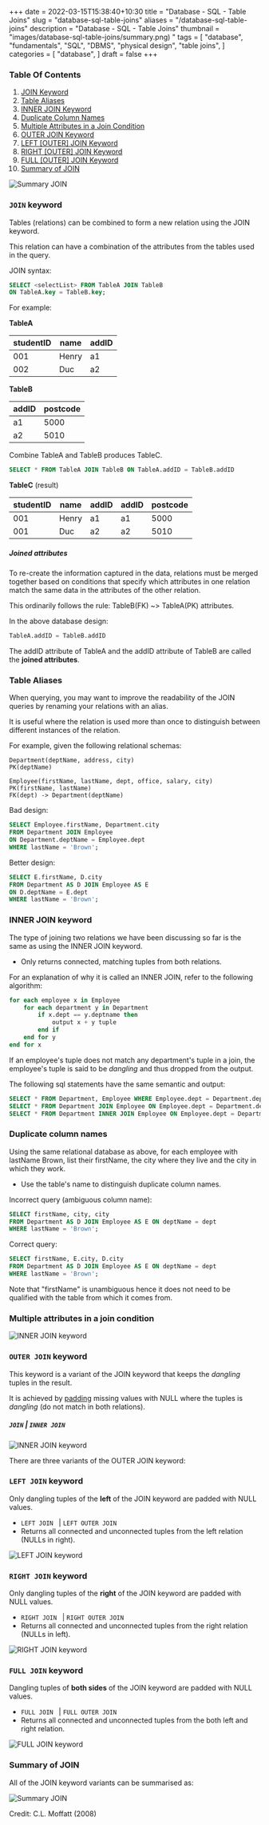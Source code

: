 +++
date = 2022-03-15T15:38:40+10:30
title = "Database - SQL - Table Joins"
slug = "database-sql-table-joins"
aliases = "/database-sql-table-joins"
description = "Database - SQL - Table Joins"
thumbnail = "images/database-sql-table-joins/summary.png) "
tags = [
    "database",
    "fundamentals",
    "SQL",
    "DBMS",
    "physical design",
    "table joins",
]
categories = [
    "database",
]
draft = false
+++

### Table Of Contents

1. [JOIN Keyword](#join-keyword)
1. [Table Aliases](#table-aliases)
1. [INNER JOIN Keyword](#inner-join-keyword)
1. [Duplicate Column Names](#duplicate-column-names)
1. [Multiple Attributes in a Join
Condition](#multiple-attributes-in-a-join-condition)
1. [OUTER JOIN Keyword](#outer-join-keyword)
1. [LEFT [OUTER] JOIN Keyword](#left-join-keyword)
1. [RIGHT [OUTER] JOIN Keyword](#right-join-keyword)
1. [FULL [OUTER] JOIN Keyword](#full-join-keyword)
1. [Summary of JOIN](#summary-of-join)

![Summary JOIN](/images/database-sql-table-joins/summary.png)

### `JOIN` keyword

Tables (relations) can be combined to form a new relation using the JOIN keyword.

This relation can have a combination of the attributes from the tables
used in the query.

JOIN syntax:

```sql
SELECT <selectList> FROM TableA JOIN TableB
ON TableA.key = TableB.key;
```

For example:

**TableA**

| studentID | name  | addID |
| ---       | ---   | ---   |
| 001       | Henry | a1    |
| 002       | Duc   | a2    |

**TableB**

| addID | postcode |
| ---   | ---      |
| a1    | 5000     |
| a2    | 5010     |

Combine TableA and TableB produces TableC.

```sql
SELECT * FROM TableA JOIN TableB ON TableA.addID = TableB.addID
```

**TableC** (result)

| studentID | name  | addID | addID | postcode |
| ---       | ---   | ---   | ---   | ---      |
| 001       | Henry | a1    | a1    | 5000     |
| 001       | Duc   | a2    | a2    | 5010     |

##### Joined attributes

To re-create the information captured in the data, relations must be
merged together based on conditions that specify which attributes in one
relation match the same data in the attributes of the other relation.

This ordinarily follows the rule: TableB(FK) ~> TableA(PK) attributes.

In the above database design:

```sql
TableA.addID = TableB.addID
```

The addID attribute of TableA and the addID attribute of TableB are
called the **joined attributes**.

### Table Aliases

When querying, you may want to improve the readability of the JOIN
queries by renaming your relations with an alias.

It is useful where the relation is used more than once to distinguish
between different instances of the relation.

For example, given the following relational schemas:

```text
Department(deptName, address, city)
PK(deptName)

Employee(firstName, lastName, dept, office, salary, city)
PK(firstName, lastName)
FK(dept) -> Department(deptName)
```

Bad design:

```sql
SELECT Employee.firstName, Department.city
FROM Department JOIN Employee
ON Department.deptName = Employee.dept
WHERE lastName = 'Brown';
```

Better design:

```sql
SELECT E.firstName, D.city
FROM Department AS D JOIN Employee AS E
ON D.deptName = E.dept
WHERE lastName = 'Brown';
```

### INNER JOIN keyword

The type of joining two relations we have been discussing so far is the
same as using the INNER JOIN keyword.

- Only returns connected, matching tuples from both relations.

For an explanation of why it is called an INNER JOIN, refer to the
following algorithm:

```sql
for each employee x in Employee
    for each department y in Department
        if x.dept == y.deptname then
            output x + y tuple
        end if
    end for y
end for x
```

If an employee's tuple does not match any department's tuple in a join,
the employee's tuple is said to be *dangling* and thus dropped from the
output.

The following sql statements have the same semantic and output:

```sql
SELECT * FROM Department, Employee WHERE Employee.dept = Department.deptName
SELECT * FROM Department JOIN Employee ON Employee.dept = Department.deptName
SELECT * FROM Department INNER JOIN Employee ON Employee.dept = Department.deptName
```

### Duplicate column names

Using the same relational database as above, for each employee with
lastName Brown, list their firstName, the city where they live and the
city in which they work.

- Use the table's name to distinguish duplicate column names.

Incorrect query (ambiguous column name):

```sql
SELECT firstName, city, city
FROM Department AS D JOIN Employee AS E ON deptName = dept
WHERE lastName = 'Brown';
```

Correct query:

```sql
SELECT firstName, E.city, D.city
FROM Department AS D JOIN Employee AS E ON deptName = dept
WHERE lastName = 'Brown';
```

Note that "firstName" is unambiguous hence it does not need to be
qualified with the table from which it comes from.

### Multiple attributes in a join condition

![INNER JOIN keyword](/images/database-sql-table-joins/multi-attributes.png)

### `OUTER JOIN` keyword

This keyword is a variant of the JOIN keyword that keeps the *dangling*
tuples in the result.

It is achieved by
[padding](https://www.oxfordlearnersdictionaries.com/definition/english/pad_2)
missing values with NULL where the tuples is *dangling* (do not match in
both relations).

##### `JOIN` | `INNER JOIN`

![INNER JOIN keyword](/images/database-sql-table-joins/inner-join.png)

There are three variants of the OUTER JOIN keyword:

### `LEFT JOIN` keyword

Only dangling tuples of the **left** of the JOIN keyword are padded with
NULL values.

- `LEFT JOIN ` | `LEFT OUTER JOIN`
- Returns all connected and unconnected tuples from the left relation
(NULLs in right).

![LEFT JOIN keyword](/images/database-sql-table-joins/left-join.png)

### `RIGHT JOIN` keyword

Only dangling tuples of the **right** of the JOIN keyword are padded
with NULL values.

- `RIGHT JOIN ` | `RIGHT OUTER JOIN`
- Returns all connected and unconnected tuples from the right relation
(NULLs in left).

![RIGHT JOIN keyword](/images/database-sql-table-joins/right-join.png)

### `FULL JOIN` keyword

Dangling tuples of **both sides** of the JOIN keyword are padded with
NULL values.

- `FULL JOIN ` | `FULL OUTER JOIN`
- Returns all connected and unconnected tuples from the both left and
right relation.

![FULL JOIN keyword](/images/database-sql-table-joins/full-join.png)

### Summary of JOIN

All of the JOIN keyword variants can be summarised as:

![Summary JOIN](/images/database-sql-table-joins/summary.png)

Credit: C.L. Moffatt (2008)
